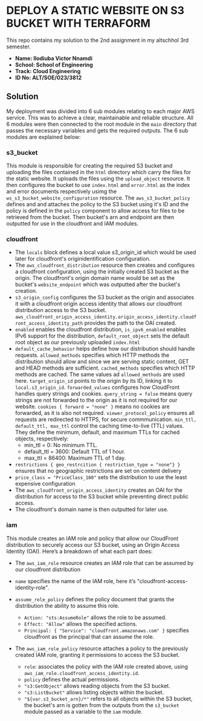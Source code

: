 # DEPLOY A STATIC WEBSITE ON S3 BUCKET WITH TERRAFORM

This repo contains my solution to the 2nd assignment in my altschhol 3rd semester.

- **Name: Ilodiuba Victor Nnamdi**
- **School: School of Engineering**
- **Track: Cloud Engineering**
- **ID No: ALT/SOE/023/3812**

## Solution

My deployment was divided into 6 sub modules relating to each major AWS service. This was to achieve a clear, maintainable and reliable structure. All 6 modules were then connected to the root module in the `main` directory that passes the necessary variables and gets the required outputs. The 6 sub modules are explained below:

### s3_bucket

This module is responsible for creating the required S3 bucket and uploading the files contained in the `html` directory which carry the files for the static website. It uploads the files using the `upload_object` resource. It then configures the bucket to use `index.html` and `error.html` as the index and error documents respectively usimg the `ws_s3_bucket_website_configuration` resource. The `aws_s3_bucket_policy` defines and and attaches the policy to the S3 bucket using it's ID and the policy is defined in the `policy` component to allow access for files to be retrieved from the bucket. Then bucket's arn and endpoint are then outputted for use in the cloudfront and IAM modules.

### cloudfront

- The `locals` block defines a local value s3_origin_id which would be used later for cloudfront's originidentification configuration.
- The `aws_cloudfront_distribution` resource then creates and configures a cloudfront configuration, using the initially created S3 bucket as the origin. The cloudfront's origin domain name would be set as the bucket's `website_endpoint` which was outputted after the bucket's creation.
- `s3_origin_config` configures the S3 bucket as the origin and associates it with a cloudfront origin access identity that allows our cloudfront distribution access to the S3 bucket. `aws_cloudfront_origin_access_identity.origin_access_identity.cloudfront_access_identity_path` provides the path to the OAI created.
- `enabled` enables the cloudfront distribution, `is_ipv6_enabled` enables IPv6 support for the distribution, `default_root_object` sets the default root object as our previously uploaded  `index.html`
- `default_cache_behavior` helps define how our distribution should handle requests. `allowed_methods` specifies which HTTP methods the distribution should allow and since we are serving static content, GET and HEAD methods are sufficient. `cached_methods` specifies which HTTP methods are cached. The same values ad `allowed_methods` are used here. `target_origin_id` points to the origin by its ID, linking it to `local.s3_origin_id`. `forwarded_values` configures how CloudFront handles query strings and cookies. `query_string = false` means query strings are not forwarded to the origin as it is not required for our website. `cookies { forward = "none" }` means no cookies are forwarded, as it is also not required. `viewer_protocol_policy` ensures all requests are redirected to HTTPS, for secure commmunication. `min_ttl, default_ttl, max_ttl` control the caching time-to-live (TTL) values. They define the minimum, default, and maximum TTLs for cached objects, respectively:
    - min_ttl = 0: No minimum TTL.
    - default_ttl = 3600: Default TTL of 1 hour.
    - max_ttl = 86400: Maximum TTL of 1 day.
- `restrictions { geo_restrcition { restriction_type = "none"} }` ensures that no geographic restrictions are set on content delivery
- `price_class = "PriceClass_100"` sets the distribution to use the least expensive configuration
- The `aws_cloudfront_origin_access_identity` creates an OAI for the distribution for access to the S3 bucket while preventing direct public access.
- The cloudfront's domain name is then outputted for later use.

### iam

This module creates an IAM role and policy that allow our CloudFront distribution to securely access our S3 bucket, using an Origin Access Identity (OAI). Here’s a breakdown of what each part does:

- The `aws_iam_role` resource creates an IAM role that can be assumed by our cloudfront distribution

- `name` specifies the name of the IAM role, here it’s "cloudfront-access-identity-role".
- `assume_role_policy` defines the  policy document that grants the distribution the ability to assume this role.
	- `Action: "sts:AssumeRole"` allows the role to be assumed.
	- `Effect: "Allow"` allows the specified actions.
	- `Principal: { "Service": "cloudfront.amazonaws.com" }` specifies cloudfront as the principal that can assume the role.
- The `aws_iam_role_policy` resource attaches a policy to the previously created IAM role, granting it permissions to access the S3 bucket.
	- `role`: associates the policy with the IAM role created above, using `aws_iam_role.cloudfront_access_identity.id`.
	- `policy` defines the actual permissions.
	- `"s3:GetObject"` allows reading objects from the S3 bucket.
	- `"s3:ListBucket"` allows listing objects within the bucket.
	- `"${var.s3_bucket_arn}/*"` refers to all objects within the S3 bucket, the bucket's arn is gotten from the outputs from the `s3_bucket` module passed as a variable to the `iam` module.